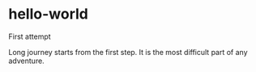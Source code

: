 # hello-world
First attempt

Long journey starts from the first step. It is the most difficult part of any adventure.
